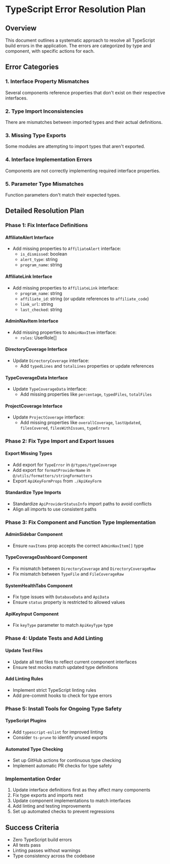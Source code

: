 
# TypeScript Error Resolution Plan

## Overview
This document outlines a systematic approach to resolve all TypeScript build errors in the application. The errors are categorized by type and component, with specific actions for each.

## Error Categories

### 1. Interface Property Mismatches
Several components reference properties that don't exist on their respective interfaces.

### 2. Type Import Inconsistencies
There are mismatches between imported types and their actual definitions.

### 3. Missing Type Exports
Some modules are attempting to import types that aren't exported.

### 4. Interface Implementation Errors
Components are not correctly implementing required interface properties.

### 5. Parameter Type Mismatches
Function parameters don't match their expected types.

## Detailed Resolution Plan

### Phase 1: Fix Interface Definitions

#### AffiliateAlert Interface
- Add missing properties to `AffiliateAlert` interface:
  - `is_dismissed`: boolean
  - `alert_type`: string
  - `program_name`: string

#### AffiliateLink Interface
- Add missing properties to `AffiliateLink` interface:
  - `program_name`: string
  - `affiliate_id`: string (or update references to `affiliate_code`)
  - `link_url`: string
  - `last_checked`: string

#### AdminNavItem Interface
- Add missing properties to `AdminNavItem` interface:
  - `roles`: UserRole[]

#### DirectoryCoverage Interface
- Update `DirectoryCoverage` interface:
  - Add `typedLines` and `totalLines` properties or update references

#### TypeCoverageData Interface
- Update `TypeCoverageData` interface:
  - Add missing properties like `percentage`, `typedFiles`, `totalFiles`

#### ProjectCoverage Interface
- Update `ProjectCoverage` interface:
  - Add missing properties like `overallCoverage`, `lastUpdated`, `filesCovered`, `filesWithIssues`, `typeErrors`

### Phase 2: Fix Type Import and Export Issues

#### Export Missing Types
- Add export for `TypeError` in `@/types/typeCoverage`
- Add export for `formatProviderName` in `@/utils/formatters/stringFormatters`
- Export `ApiKeyFormProps` from `./ApiKeyForm`

#### Standardize Type Imports
- Standardize `ApiProviderStatusInfo` import paths to avoid conflicts
- Align all imports to use consistent paths

### Phase 3: Fix Component and Function Type Implementation

#### AdminSidebar Component
- Ensure `navItems` prop accepts the correct `AdminNavItem[]` type

#### TypeCoverageDashboard Component
- Fix mismatch between `DirectoryCoverage` and `DirectoryCoverageRaw`
- Fix mismatch between `TypeFile` and `FileCoverageRaw`

#### SystemHealthTabs Component
- Fix type issues with `DatabaseData` and `ApiData`
- Ensure `status` property is restricted to allowed values

#### ApiKeyInput Component
- Fix `keyType` parameter to match `ApiKeyType` type

### Phase 4: Update Tests and Add Linting

#### Update Test Files
- Update all test files to reflect current component interfaces
- Ensure test mocks match updated type definitions

#### Add Linting Rules
- Implement strict TypeScript linting rules
- Add pre-commit hooks to check for type errors

### Phase 5: Install Tools for Ongoing Type Safety

#### TypeScript Plugins
- Add `typescript-eslint` for improved linting
- Consider `ts-prune` to identify unused exports

#### Automated Type Checking
- Set up GitHub actions for continuous type checking
- Implement automatic PR checks for type safety

### Implementation Order
1. Update interface definitions first as they affect many components
2. Fix type exports and imports next
3. Update component implementations to match interfaces
4. Add linting and testing improvements
5. Set up automated checks to prevent regressions

## Success Criteria
- Zero TypeScript build errors
- All tests pass
- Linting passes without warnings
- Type consistency across the codebase

